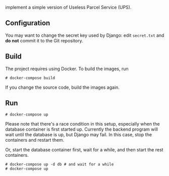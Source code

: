 implement a simple version of
Useless Parcel Service (UPS).

## Configuration

You may want to change the secret key used by Django:
edit `secret.txt` and **do not** commit it to the Git repository.

## Build

The project requires using Docker.  To build the images, run

    # docker-compose build

If you change the source code, build the images again.

## Run

    # docker-compose up

Please note that there's a race condition in this setup,
especially when the database container is first started up.
Currently the backend program will wait until the database is up,
but Django may fail.  In this case, stop the containers and restart
them.

Or, start the database container first, wait for a while, and then
start the rest containers.

    # docker-compose up -d db # and wait for a while
    # docker-compose up
